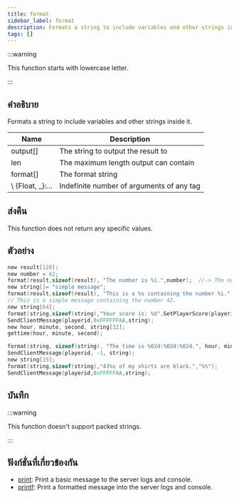 ```yaml
---
title: format
sidebar_label: format
description: Formats a string to include variables and other strings inside it.
tags: []
---
```


:::warning

This function starts with lowercase letter.

:::

## คำอธิบาย

Formats a string to include variables and other strings inside it.

| Name           | Description                               |
| -------------- | ----------------------------------------- |
| output[]       | The string to output the result to        |
| len            | The maximum length output can contain     |
| format[]       | The format string                         |
\ \{Float, _}:... | Indefinite number of arguments of any tag |

## ส่งคืน

This function does not return any specific values.

## ตัวอย่าง

```c
new result[128];
new number = 42;
format(result,sizeof(result), "The number is %i.",number);  //-> The number is 42.
new string[]= "simple message";
format(result,sizeof(result), "This is a %s containing the number %i.", string, number);
// This is a simple message containing the number 42.
new string[64];
format(string,sizeof(string),"Your score is: %d",GetPlayerScore(playerid));
SendClientMessage(playerid,0xFFFFFFAA,string);
new hour, minute, second, string[32];
gettime(hour, minute, second);

format(string, sizeof(string), "The time is %02d:%02d:%02d.", hour, minute, second); // will output something like 09:45:02
SendClientMessage(playerid, -1, string);
new string[35];
format(string,sizeof(string),"43%s of my shirts are black.","%%");
SendClientMessage(playerid,0xFFFFFAA,string);
```

## บันทึก

:::warning

This function doesn't support packed strings.

:::

## ฟังก์ชั่นที่เกี่ยวข้องกัน

- [print](../functions/print): Print a basic message to the server logs and console.
- [printf](../functions/printf): Print a formatted message into the server logs and console.
